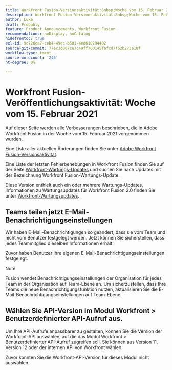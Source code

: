 ```yaml
---
title: Workfront Fusion-Versionsaktivität:&nbsp;Woche vom 15. Februar 2021
description: Workfront Fusion-Versionsaktivität:&nbsp;Woche vom 15. Februar 2021
author: Luke
draft: Probably
feature: Product Announcements, Workfront Fusion
recommendations: noDisplay, noCatalog
hidefromtoc: true
exl-id: 9c726ca7-ceb4-49ec-b581-4ed610294402
source-git-commit: 77ec3c007ce7c49ff760145fafcd7f62b273a18f
workflow-type: tm+mt
source-wordcount: '246'
ht-degree: 0%

---
```


# Workfront Fusion-Veröffentlichungsaktivität: Woche vom 15. Februar 2021

Auf dieser Seite werden alle Verbesserungen beschrieben, die in Adobe Workfront Fusion in der Woche vom 15. Februar 2021 vorgenommen wurden.

Eine Liste aller aktuellen Änderungen finden Sie unter [Adobe Workfront Fusion-Versionsaktivität](/help/workfront-fusion/fusion-product-releases/fusion-release-activity.md).

Eine Liste der letzten Fehlerbehebungen in Workfront Fusion finden Sie auf der Seite [Workfront-Wartungs-Updates](https://experienceleague.adobe.com/docs/workfront-known-issues/releases/current-updates.html?lang=de) und suchen Sie nach Updates mit der Bezeichnung Workfront Fusion-Wartungs-Update.

Diese Version enthielt auch ein oder mehrere Wartungs-Updates. Informationen zu Wartungsupdates für Workfront Fusion 2.0 finden Sie unter [Workfront-Wartungsupdates](https://experienceleague.adobe.com/docs/workfront-known-issues/releases/current-updates.html?lang=de).

## Teams teilen jetzt E-Mail-Benachrichtigungseinstellungen

Wir haben E-Mail-Benachrichtigungen so geändert, dass sie vom Team und nicht vom Benutzer festgelegt werden. Jetzt können Sie sicherstellen, dass jedes Teammitglied dieselben Informationen erhält.

Zuvor haben Benutzer ihre eigenen E-Mail-Benachrichtigungseinstellungen festgelegt.

>[!NOTE]
>
>Fusion wendet Benachrichtigungseinstellungen der Organisation für jedes Team in der Organisation auf Team-Ebene an. Um sicherzustellen, dass Ihre Teams die neue Benachrichtigungsfunktion nutzen, aktualisieren Sie die E-Mail-Benachrichtigungseinstellungen auf Team-Ebene.

## Wählen Sie API-Version im Modul Workfront > Benutzerdefinierter API-Aufruf aus.

Um Ihre API-Aufrufe anpassbarer zu gestalten, können Sie die Version der Workfront-API auswählen, auf die das Modul Workfront > Benutzerdefinierter API-Aufruf zugreifen soll. Sie können aus Version 11, Version 12 oder der internen API von Workfront wählen.

Zuvor konnten Sie die Workfront-API-Version für dieses Modul nicht auswählen.
